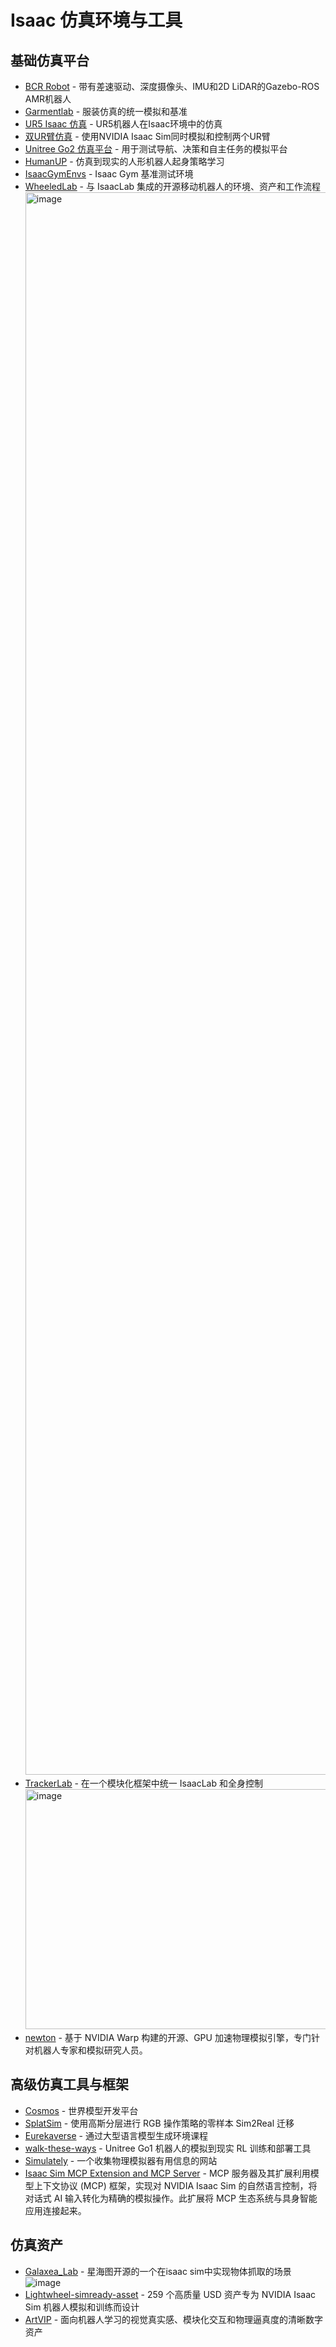 # Isaac 仿真环境与工具

## 基础仿真平台

- [BCR Robot](https://github.com/blackcoffeerobotics/bcr_bot) - 带有差速驱动、深度摄像头、IMU和2D LiDAR的Gazebo-ROS AMR机器人
- [Garmentlab](https://github.com/GarmentLab/GarmentLab) - 服装仿真的统一模拟和基准
- [UR5 Isaac 仿真](https://github.com/caiobarrosv/ur5_isaac_simulation) - UR5机器人在Isaac环境中的仿真
- [双UR臂仿真](https://github.com/MetaToolEU/MT_Isaac_sim) - 使用NVIDIA Isaac Sim同时模拟和控制两个UR臂
- [Unitree Go2 仿真平台](https://github.com/Zhefan-Xu/isaac-go2-ros2) - 用于测试导航、决策和自主任务的模拟平台
- [HumanUP](https://humanoid-getup.github.io/) - 仿真到现实的人形机器人起身策略学习
- [IsaacGymEnvs](https://github.com/isaac-sim/IsaacGymEnvs.git) - Isaac Gym 基准测试环境
- [WheeledLab](https://github.com/UWRobotLearning/WheeledLab.git) - 与 IsaacLab 集成的开源移动机器人的环境、资产和工作流程
  <img width="2807" height="2532" alt="image" src="https://github.com/user-attachments/assets/71ac33b4-12b3-4895-a295-82bf3b0d4235" />
- [TrackerLab](https://github.com/interval-package/trackerLab.git) - 在一个模块化框架中统一 IsaacLab 和全身控制
  <img width="1280" height="384" alt="image" src="https://github.com/user-attachments/assets/d3bb0cf7-f12d-4373-a53a-d696dc4aed3c" />
- [newton](https://github.com/newton-physics/newton.git) - 基于 NVIDIA Warp 构建的开源、GPU 加速物理模拟​​引擎，专门针对机器人专家和模拟研究人员。

## 高级仿真工具与框架

- [Cosmos](https://github.com/NVIDIA/Cosmos.git) - 世界模型开发平台
- [SplatSim](https://splatsim.github.io/) - 使用高斯分层进行 RGB 操作策略的零样本 Sim2Real 迁移
- [Eurekaverse](https://github.com/eureka-research/eurekaverse) - 通过大型语言模型生成环境课程
- [walk-these-ways](https://github.com/Improbable-AI/walk-these-ways.git) - Unitree Go1 机器人的模拟到现实 RL 训练和部署工具
- [Simulately](https://github.com/geng-haoran/Simulately) - 一个收集物理模拟器有用信息的网站
- [Isaac Sim MCP Extension and MCP Server](https://github.com/omni-mcp/isaac-sim-mcp.git) - MCP 服务器及其扩展利用模型上下文协议 (MCP) 框架，实现对 NVIDIA Isaac Sim 的自然语言控制，将对话式 AI 输入转化为精确的模拟操作。此扩展将 MCP 生态系统与具身智能应用连接起来。

## 仿真资产

- [Galaxea_Lab](https://github.com/userguide-galaxea/Galaxea_Lab.git) - 星海图开源的一个在isaac sim中实现物体抓取的场景
  ![image](https://github.com/user-attachments/assets/5cb39157-650d-436c-9ad1-85922d2c5065)
- [Lightwheel-simready-asset](https://github.com/LightwheelAI/Lightwheel-simready-asset.git) - 259 个高质量 USD 资产专为 NVIDIA Isaac Sim 机器人模拟和训练而设计
- [ArtVIP](https://x-humanoid-artvip.github.io/) - 面向机器人学习的视觉真实感、模块化交互和物理逼真度的清晰数字资产
